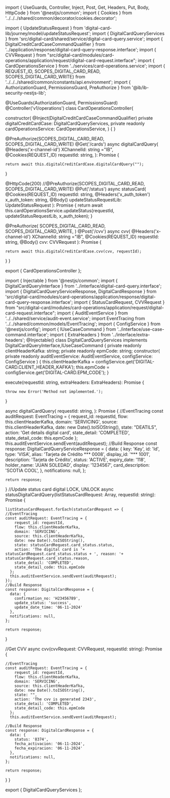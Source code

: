 import { UseGuards, Controller, Inject, Post, Get, Headers, Put, Body, HttpCode } from '@nestjs/common';
import { Cookies } from '../../../shared/common/decorator/cookies.decorator';

import {
  UpdateStatusRequest
} from 'digital-card-lib/journey/model/updateStatusRequest';
import { DigitalCardQueryServices } from 'src/digital-card/shared/service/digital-card-query.service';
import { DigitalCreditCardCaseCommandQualifier } from '../application/response/digital-card-query-response.interface';
import { CVVRequest } from "src/digital-card/modules/card-operations/application/request/digital-card-request.interface";
import { CardOperationsService } from '../services/card-operations.service';
import { REQUEST_ID, SCOPES_DIGITAL_CARD_READ, SCOPES_DIGITAL_CARD_WRITE} from '../../../shared/common/constants/api.environment';
import { AuthorizationGuard, PermissionsGuard, PreAuthorize } from '@ib/ib-security-nestjs-lib';


@UseGuards(AuthorizationGuard, PermissionsGuard)
@Controller('v1/operations')
class CardOperationsController{

  constructor(
    @Inject(DigitalCreditCardCaseCommandQualifier) private digitalCreditCardCase: DigitalCardQueryServices,
    private readonly cardOperationsService: CardOperationsService,
  ) {
  }

  @PreAuthorize(SCOPES_DIGITAL_CARD_READ, SCOPES_DIGITAL_CARD_WRITE)
  @Get('/cards')
  async digitalCardQuery(
    @Headers('x-channel-id') XChannelId: string ="IB",
    @Cookies(REQUEST_ID) requestId: string,
  ): Promise<object> {

    return await this.digitalCreditCardCase.digitalCardQuery("");
  }


  @HttpCode(200)
  //@PreAuthorize(SCOPES_DIGITAL_CARD_READ, SCOPES_DIGITAL_CARD_WRITE)
  @Put('/status')
  async statusCard(
    @Cookies(REQUEST_ID) requestId: string,
    @Headers('x_auth_token') x_auth_token: string,
    @Body() updateStatusRequestLib: UpdateStatusRequest
  ): Promise<object> {
    return await this.cardOperationsService.updateStatus(requestId, updateStatusRequestLib, x_auth_token);
  }

  @PreAuthorize(
    SCOPES_DIGITAL_CARD_READ,
    SCOPES_DIGITAL_CARD_WRITE,
  )
  @Post('/cvv')
  async cvv(
    @Headers('x-channel-id') XChannelId: string ="IB",
    @Cookies(REQUEST_ID) requestId: string,
    @Body() cvv: CVVRequest
  ): Promise<object> {

    return await this.digitalCreditCardCase.cvv(cvv, requestId);
  }
}



export { CardOperationsController };


import { Injectable } from '@nestjs/common';
import { DigitalCardQueryInterface } from '../interface/digital-card-query.interface';
import {
  DigitalCardQueryServiceResponse,
  DigitalCardResponse
} from 'src/digital-card/modules/card-operations/application/response/digital-card-query-response.interface';
import { StatusCardRequest, CVVRequest } from "src/digital-card/modules/card-operations/application/request/digital-card-request.interface";
import { AuditEventService } from '../../shared/service/audit-event.service';
import EventTracing from '../../shared/common/models/EventTracing';
import { ConfigService } from '@nestjs/config';
import { IUseCaseCommand } from '../interface/use-case-command.interface';
import { ExtraHeaders } from '../interface/extra-headers';
@Injectable()
class DigitalCardQueryServices implements DigitalCardQueryInterface,IUseCaseCommand {
    private readonly clientHeaderKafka: string;
    private readonly epmCode: string;
  constructor(
    private readonly auditEventService: AuditEventService,
    configService: ConfigService
    ) {
        this.clientHeaderKafka = configService.get('DIGITAL-CARD.CLIENT_HEADER_KAFKA');
        this.epmCode = configService.get('DIGITAL-CARD.EPM_CODE');
    }

  execute(requestId: string, extraHeaders: ExtraHeaders): Promise<object> {
  
    throw new Error('Method not implemented.');
  }

  async digitalCardQuery(
    requestId: string,
  ): Promise<DigitalCardQueryServiceResponse> {
    //EventTracing
    const auditRequest: EventTracing = {
        request_id: requestId,
        flow: this.clientHeaderKafka,
        domain: 'SERVICING',
        source: this.clientHeaderKafka,
        date: new Date().toISOString(),
        state: "DEATILS",
        action: 'Get details digital card',
        state_detail: 'COMPLETED',
        state_detail_code: this.epmCode
      };
    this.auditEventService.sendEvent(auditRequest);
    //Build Response
    const response: DigitalCardQueryServiceResponse = {
      data: {
        key: 'Key',
        id: 'Id',
        type: 'VISA',
        alias: 'Tarjeta de Crédito *** 0008',
        display_id: '*** 1001',
        description: 'Tarjeta de Crédito',
        status: 'ACTIVE',
        expiry_date: '118',
        holder_name: 'JUAN SOLEDAD',
        display: '1234567',
        card_description: 'SCOTIA COOL',
      },
      notifications: null,
    };

    return response;
  }
//Update status card digital LOCK, UNLOCK
  async statusDigitalCardQuery(listStatusCardRequest: Array<StatusCardRequest>, requestId: string): Promise<DigitalCardResponse> {

    listStatusCardRequest.forEach(statusCardRequest => {
    //EventTracing
    const auditRequest: EventTracing = {
        request_id: requestId,
        flow: this.clientHeaderKafka,
        domain: 'SERVICING',
        source: this.clientHeaderKafka,
        date: new Date().toISOString(),
        state: statusCardRequest.card_status.status,
        action: 'The digital card is '+ statusCardRequest.card_status.status + ', reason: '+ statusCardRequest.card_status.reason,
        state_detail: 'COMPLETED',
        state_detail_code: this.epmCode
      };
      this.auditEventService.sendEvent(auditRequest);
    });
    //Build Response
    const response: DigitalCardResponse = {
      data: {
        confirmation_no: 'H23456789',
        update_status: 'success',
        update_date_time: '06-11-2024'
      },
      notifications: null,
    };

    return response;
  }

  //Get CVV
  async cvv(cvvRequest: CVVRequest, requestId: string): Promise<DigitalCardResponse> {

    //EventTracing
    const auditRequest: EventTracing = {
        request_id: requestId,
        flow: this.clientHeaderKafka,
        domain: 'SERVICING',
        source: this.clientHeaderKafka,
        date: new Date().toISOString(),
        state: "",
        action: 'The cvv is generated 2343',
        state_detail: 'COMPLETED',
        state_detail_code: this.epmCode
      };
      this.auditEventService.sendEvent(auditRequest);

    //Build Response
    const response: DigitalCardResponse = {
      data: {
        status: '8374',
        fecha_activacion: '06-11-2024',
        fecha_expiracion: '06-11-2024'
      },
      notifications: null,
    };

    return response;
  }
}

export { DigitalCardQueryServices };
